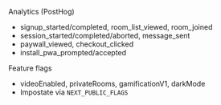 Analytics (PostHog)
- signup_started/completed, room_list_viewed, room_joined
- session_started/completed/aborted, message_sent
- paywall_viewed, checkout_clicked
- install_pwa_prompted/accepted

Feature flags
- videoEnabled, privateRooms, gamificationV1, darkMode
- Impostate via `NEXT_PUBLIC_FLAGS`


